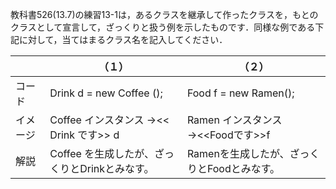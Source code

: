 教科書526(13.7)の練習13-1は，あるクラスを継承して作ったクラスを，もとのクラスとして宣言して，ざっくりと扱う例を示したものです．同様な例である下記に対して，当てはまるクラス名を記入してください．

|          | （１）                                         | （２）                                      |
|----------|------------------------------------------------|---------------------------------------------|
| コード   | Drink d = new Coffee ();                       | Food f = new Ramen();                       |
| イメージ | Coffee インスタンス →<< Drink です>> d         | Ramen インスタンス→<<Foodです>>f            |
| 解説     | Coffee を生成したが、ざっくりとDrinkとみなす。 | Ramenを生成したが、ざっくりとFoodとみなす。 |
